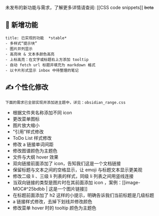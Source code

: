 未发布的新功能与需求，了解更多详情请查阅:  [[CSS code snippets]]  ~~beta~~
## 👏 新增功能
```ad-example
title: 已实现的功能  *stable*
- 多样式“提示块”
- 图片并列显示
- 高亮块 & 文本多颜色高亮
- 上标高亮：在文字或标题右上方添加 tooltip
- 自动 fetch url 标题并填充为 markdown 格式
- 以卡片形式显示 inbox 中待整理的笔记
```
## ✍ 个性化修改
```ad-purple
下面的需求已全部实现并添加进主题中，详见：obsidian_range.css
```

- 根据文件夹名称添加不同 icon
- 更改菜单图标
- 图片放大缩小
- "引用"样式修改
- ToDo List 样式修改
- 修改 a 链接单词间距
- 修改图谱颜色为主题色
- 文件与大纲 hover 效果
- 双向链接前面添加了 icon，告知我们这是一个文档链接
- 保留标题与文本之间的空格显示，让 emoji 与标题文本显示更美观
- 修改二级 li 、三级 li 列表的样式，同级 li 列表之间用竖线连接
- 当双向链接的类型是图片时在其前面添加 icon ，案例：[[image-MOC#^25bdbb | 这是一个图片链接]]
- 在标题前面添加了 h2 这样的小提示，明确告诉我们当前标题是几级标题
- a 链接样式修改，去掉下划线并修改颜色
- 修改菜单 hover 时的 tooltip 颜色为主题色

